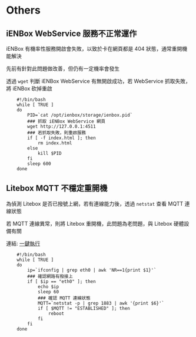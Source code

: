 # Others

## iENBox WebService 服務不正常運作

iENBox 有機率性服務開啟會失敗，以致於卡在網頁都是 404 狀態，通常重開機能解決

先前有針對此問題做改善，但仍有一定機率會發生

透過 `wget` 判斷 iENBox WebService 有無開啟成功，若 WebService 抓取失敗，將 iENBox 砍掉重啟

```shell
	#!/bin/bash
	while [ TRUE ]
	do
		PID=`cat /opt/ienbox/storage/ienbox.pid`
		### 抓取 iENBox WebService 網頁
		wget http://127.0.0.1:4511
		### 若抓取失敗，則重啟服務
		if [ -f index.html ]; then
			rm index.html
		else
			kill $PID
		fi
		sleep 600
	done
```

## Litebox MQTT 不穩定重開機

為偵測 Litebox 是否已撥號上網，若有連線能力後，透過 `netstat` 查看 MQTT 連線狀態

若 MQTT 連線異常，則將 Litebox 重開機，此問題為老問題，與 Litebox 硬體設備有關

連結: <a href="http://bit.ly/2UP04DS" target="_blank">一鍵執行</a>

```shell
	#!/bin/bash
	while [ TRUE ] 
	do
		ip=`ifconfig | grep eth0 | awk 'NR==1{print $1}'`
		### 確認網路有撥接上
		if [ $ip == "eth0" ]; then
			echo $ip 
			sleep 60
			### 確認 MQTT 連線狀態
			MQTT=`netstat -p | grep 1883 | awk '{print $6}'`
			if [ $MQTT != "ESTABLISHED" ]; then
				reboot
			fi 
		fi
	done
```


